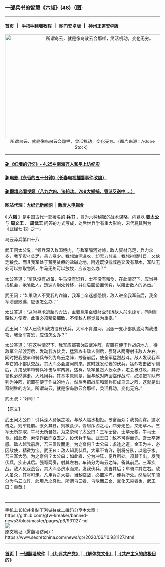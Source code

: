 ### 一部兵书的智慧《六韬》(48)（图）
------------------------

#### [首页](https://github.com/gfw-breaker/banned-news3/blob/master/README.md) &nbsp;&nbsp;|&nbsp;&nbsp; [手把手翻墙教程](https://github.com/gfw-breaker/guides/wiki) &nbsp;&nbsp;|&nbsp;&nbsp; [网门安卓版](https://github.com/oGate2/oGate) &nbsp;&nbsp;|&nbsp;&nbsp; [神州正道安卓版](https://github.com/SzzdOgate/update) 



<div class="article_right" style="fone-color:#000">
 <p style="text-align:center">
  <img alt="所谓鸟云，就是像鸟散云合那样，灵活机动，变化无穷。" src="https://img3.secretchina.com/pic/2020/2-14/p2627132a142652330-ss.jpg" style="height:337px; width:600px"/>
  <br>
   所谓鸟云，就是像鸟散云合那样，灵活机动，变化无穷。（图片来源：Adobe Stock）
   <span id="hideid" name="hideid" style="color:red;display:none;">
    <span href="https://www.secretchina.com">
    </span>
   </span>
  </br>
 </p>
 <div id="txt-mid1-t21-2017">
  

---

#### [ 🎬  《红墙的记忆》- 4.25中南海万人和平上访纪实](http://141.164.39.94:10000/videos/legend/425.html)

#### [ 🎬  电影《永恒的五十分钟》（长春电视插播事件改编） ](http://141.164.39.94:10000/videos/news/ComingForYou-2.html)

#### [ 🎬  翻墙必看视频（八九六四、法轮功、709大抓捕、香港反送中 ...）](https://github.com/gfw-breaker/links/blob/master/banned.md)

#### 网站代理：[大纪元新闻网](http://167.172.10.89:10080/gb/) &nbsp;|&nbsp; [新唐人电视台](http://167.172.10.89:8808/gb/)


  </div>
 </div>
 <p>
  《
  <strong>
   六韬
  </strong>
  》是中国古代一部著名的
  <strong>
   <span href="https://www.secretchina.com/news/gb/tag/兵书" target="_blank">
    兵书
   </span>
  </strong>
  ，意为六种秘密的战术谋略，内容以
  <strong>
   姜太公
  </strong>
  与
  <strong>
   周文王
  </strong>
  、
  <strong>
   周武王
  </strong>
  问答的方式写成，对后世兵学有重大影响，宋代将其列为《武经七书》之一。
  <span id="hideid" name="hideid" style="color:red;display:none;">
   <span href="https://www.secretchina.com">
   </span>
  </span>
 </p>
 <p>
  鸟云泽兵第四十八
 </p>
 <p>
  武王问太公说：“领兵深入敌国境内，与敌军隔河对峙，敌人资材充足，兵力众多，我军资材贫乏，兵力寡少。我想渡河进攻，却无力前进；我想拖延时日，又缺乏粮食。而且我军处于荒芜贫瘠的盐碱之地，附近既没有城邑又没有草木，军队无处可以掠取物资，牛马无处可以放牧，应该怎么办？”
 </p>
 <p>
  太公答道：“军队没有战备，牛马没有饲料，士卒没有粮食，在此情况下，应当寻找机会，欺骗敌人，迅速向别处转移，并在后面设置伏兵，以阻击敌人的追击。”
 </p>
 <p>
  武王问：“如果敌人不受我的诈骗，我军士卒迷惑恐惧，敌人进全我军前后，我全军溃退败逃，应该怎么办？”
 </p>
 <p>
  太公答道：“这时寻求退路的方法，主要是用金银财宝引诱敌人前来掠夺，同时贿赂敌方使者。此事必须精密细致，不使敌人察觉最为重要。”
 </p>
 <center>
  <div style="max-width: 632px;height:180px; display: none; text-align: center; margin: 0 auto; overflow: hidden;overflow-x: hidden;">
   <div id="taboola-midarticle-thumbnails" style="max-width: 632px;height:180px;overflow: hidden;overflow-x: hidden;">
   </div>
  </div>
  <div>
   <center>
    <div id="div-gpt-ad-1589559869784-0">
    </div>
   </center>
  </div>
 </center>
 <p>
  武王问：“敌人已侦知我方设有伏兵，大军不肯渡河，另派一支小部队渡河向我进攻，我全军震恐，应该怎么办？”
 </p>
 <center>
  <div style="max-width: 632px;height:180px; display: none; text-align: center; margin: 0 auto; overflow: hidden;overflow-x: hidden;">
   <div id="taboola-midarticle-thumbnails" style="max-width: 632px;height:180px;overflow: hidden;overflow-x: hidden;">
   </div>
  </div>
  <div>
   <center>
    <div id="div-gpt-ad-1589559869784-0">
    </div>
   </center>
  </div>
 </center>
 <p>
  太公答道：“在这种情况下，我军应部署为四武冲阵，配置在便于作战的地方，待敌军全部渡河后，发动我方伏兵，猛烈攻击敌人侧后，强弩从两旁射击敌人左右。同时把我战车和骑兵布列为鸟云之阵，戒备前后，使全军猛烈战斗。敌人发现我军与它的小部队交战，其大军必会渡河前来。这时就发动我的伏兵，猛烈攻击敌军侧后，并用战车和骑兵冲击敌军两翼，这样，敌军虽然人数众多，定会被打败，其将领也必然逃走。大凡用兵，其基本原则是，当与敌对阵面临作战时，必须把军队布列为冲阵，配置在便于作战的地方，然后再把战车和骑兵布成鸟云之阵，这就是出奇制胜的方法。所谓鸟云，就是像鸟散云合那样，灵活机动，变化无穷。”
 </p>
 <center>
  <div style="max-width: 632px;height:180px; display: none; text-align: center; margin: 0 auto; overflow: hidden;overflow-x: hidden;">
   <div id="taboola-midarticle-thumbnails" style="max-width: 632px;height:180px;overflow: hidden;overflow-x: hidden;">
   </div>
  </div>
  <div>
   <center>
    <div id="div-gpt-ad-1589559869784-0">
    </div>
   </center>
  </div>
 </center>
 <p>
  武王说：“好啊！”
 </p>
 <center>
  <div style="max-width: 632px;height:180px; display: none; text-align: center; margin: 0 auto; overflow: hidden;overflow-x: hidden;">
   <div id="taboola-midarticle-thumbnails" style="max-width: 632px;height:180px;overflow: hidden;overflow-x: hidden;">
   </div>
  </div>
  <div>
   <center>
    <div id="div-gpt-ad-1589559869784-0">
    </div>
   </center>
  </div>
 </center>
 <p>
  【原文】
 </p>
 <center>
  <div style="max-width: 632px;height:180px; display: none; text-align: center; margin: 0 auto; overflow: hidden;overflow-x: hidden;">
   <div id="taboola-midarticle-thumbnails" style="max-width: 632px;height:180px;overflow: hidden;overflow-x: hidden;">
   </div>
  </div>
  <div>
   <center>
    <div id="div-gpt-ad-1589559869784-0">
    </div>
   </center>
  </div>
 </center>
 <p>
  武王问太公曰：引兵深入诸侯之地，与敌人临水相拒。敌富而众；我贫而寡。逾水击之，则不能前。欲久其日，则粮食少。吾居斥卤之地，四旁无邑，又无草木。三军无所掠取，牛马无所刍牧。为之奈何？太公曰：三军无备，士卒无粮，牛马无食。如此者，索便诈敌而亟去之，设伏兵于后。武王曰：敌不可得而诈。吾士卒迷惑。敌人越我前后，吾三军败而走。为之奈何？太公曰：求途之道，金玉为主，必因敌使，精微为宝。武王曰：敌人知我伏兵，大军不肯济，别将分队，以逾于水。吾三军大恐。为之奈何？太公曰：如此者，分为冲阵，便兵所处。须其毕出，发我伏兵，疾击其后。强弩两旁，射其左右。车骑分为鸟云之阵，备其前后。三军疾战。敌人见我战合，其大军必济水而来。发我伏兵，疾击其后；车骑冲其左右。敌人虽众，其将可走。凡用兵之大要，当敌临战，必置冲阵，便兵所处。然后以车骑分为鸟云之阵，此用兵之奇也。所谓鸟云者，鸟散而云合，变化无穷者也。武王曰：善哉！
  <center>
   <div style="max-width: 632px;height:180px; display: none; text-align: center; margin: 0 auto; overflow: hidden;overflow-x: hidden;">
    <div id="taboola-midarticle-thumbnails" style="max-width: 632px;height:180px;overflow: hidden;overflow-x: hidden;">
    </div>
   </div>
   <div>
    <center>
     <div id="div-gpt-ad-1589559869784-0">
     </div>
    </center>
   </div>
  </center>
  <center>
   <div>
    <div id="txt-mid2-t22-2017" style="display: block;  max-height: 351px;  overflow: hidden;">
     <div id="SC-21xxx">
     </div>
     <ins class="adsbygoogle" data-ad-client="ca-pub-1276641434651360" data-ad-format="auto" data-ad-slot="4301710469" data-full-width-responsive="true" style="display:block">
     </ins>
    </div>
   </div>
  </center>
  <div style="padding-top:12px;">
  </div>
 </p>
</div>

<hr/>
手机上长按并复制下列链接或二维码分享本文章：<br/>
https://github.com/gfw-breaker/banned-news3/blob/master/pages/p6/931127.md <br/>
<a href='https://github.com/gfw-breaker/banned-news3/blob/master/pages/p6/931127.md'><img src='https://github.com/gfw-breaker/banned-news3/blob/master/pages/p6/931127.md.png'/></a> <br/>
原文地址（需翻墙访问）：https://www.secretchina.com/news/gb/2020/06/10/931127.html


------------------------
#### [首页](https://github.com/gfw-breaker/banned-news3/blob/master/README.md) &nbsp;|&nbsp; [一键翻墙软件](https://github.com/gfw-breaker/nogfw/blob/master/README.md) &nbsp;| [《九评共产党》](https://github.com/gfw-breaker/9ping.md/blob/master/README.md#九评之一评共产党是什么) | [《解体党文化》](https://github.com/gfw-breaker/jtdwh.md/blob/master/README.md) | [《共产主义的终极目的》](https://github.com/gfw-breaker/gczydzjmd.md/blob/master/README.md)


<img src='http://gfw-breaker.win/banned-news3/pages/p6/931127.md' width='0px' height='0px'/>
